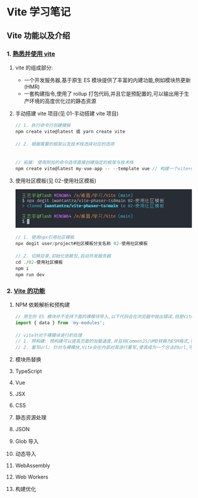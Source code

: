 <!--
 * @Author: wangzhiyu <w19165802736@163.com>
 * @version: 1.0.0
 * @Date: 2023-12-17 20:30:17
 * @LastEditTime: 2024-01-03 22:25:26
 * @Descripttion: Vite学习笔记
-->

# Vite 学习笔记

## Vite 功能以及介绍

### 1. [熟悉并使用 vite](https://cn.vitejs.dev/guide/)

1. vite 的组成部分:

   - 一个开发服务器,基于原生 ES 模块提供了丰富的内建功能,例如模块热更新(HMR)
   - 一套构建指令,使用了 rollup 打包代码,并且它是预配置的,可以输出用于生产环境的高度优化过的静态资源

2. 手动搭建 vite 项目(见 01-手动搭建 vite 项目)

   ```js
   // 1. 执行命令行创建模板
   npm create vite@latest 或 yarn create vite

   // 2. 根据需要的框架以及技术栈选择对应的选项


   // 拓展: 使用附加的命令选项直接创建指定的框架与技术栈
   npm create vite@latest my-vue-app -- --template vue // 构建一个vite+vue的项目
   ```

3. 使用社区模板(见 02-使用社区模板)

   ![使用示例](image.png)

   ```js
   // 1. 使用npx引用社区模板
   npx degit user/project#社区模板分支名称 02-使用社区模板

   // 2. 切换目录,初始化依赖包,启动开发服务器
   cd ./02-使用社区模板
   npm i
   npm run dev
   ```

### 2. [Vite 的功能](https://cn.vitejs.dev/guide/features.html)

1. NPM 依赖解析和预构建

   ```js
   // 原生的 ES 模块并不支持下面的裸模块导入,以下代码会在浏览器中抛出错误,但是Vite将会检测到所有被加载的源文件中的此类裸模块导入,并执行处理
   import { data } from 'my-modules';

   // vite针对于裸模块进行的处理
   // 1. 预构建: 预构建可以提高页面的加载速度,并且将CommonJS/UMD转换为ESM格式,预构建这一步骤由esbuild执行,也正是如此,使得Vite的冷启动事件比其余任何基于js的打包器都要快得多
   // 2. 重写url: 针对与裸模块,Vite会在内部对其进行重写,使其成为一个合法的url,可以找到正确的模块路径,例如会将上面的my-modules转换为/node_modules/.vite/deps/my-modules.js?v=f3sf2ebd
   ```

2. 模块热替换

3. TypeScript

4. Vue

5. JSX

6. CSS

7. 静态资源处理

8. JSON

9. Glob 导入

10. 动态导入

11. WebAssembly

12. Web Workers

13. 构建优化
